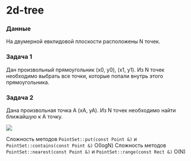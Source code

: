 # 2d-tree

### Данные
На двумерной евклидовой плоскости расположены N точек.

### Задача 1
Дан произвольный прямоугольник (x0, y0), (x1, y1). Из N точек необходимо выбрать все точки, которые попали внутрь этого прямоугольника.

### Задача 2
Дана произвольная точка А (xA, yA). Из N точек необходимо найти ближайшую к А точку.

![](https://www.cs.princeton.edu/courses/archive/fall19/cos226/assignments/kdtree/images/kdtree-ops.png)


Сложность методов ```PointSet::put(const Point &)``` и ```PointSet::contains(const Point &)``` О(logN)
Сложность методов ```PointSet::nearest(const Point &)``` и ```PointSet::range(const Rect &)``` O(N)


